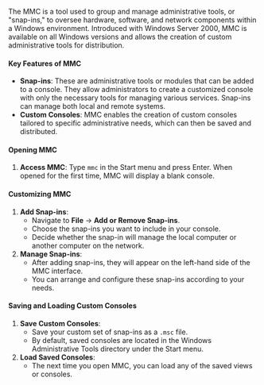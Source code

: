 The MMC is a tool used to group and manage administrative tools, or "snap-ins," to oversee hardware, software, and network components within a Windows environment. Introduced with Windows Server 2000, MMC is available on all Windows versions and allows the creation of custom administrative tools for distribution.

#### Key Features of MMC
- **Snap-ins**: These are administrative tools or modules that can be added to a console. They allow administrators to create a customized console with only the necessary tools for managing various services. Snap-ins can manage both local and remote systems.
- **Custom Consoles**: MMC enables the creation of custom consoles tailored to specific administrative needs, which can then be saved and distributed.
    

#### Opening MMC
1. **Access MMC**: Type `mmc` in the Start menu and press Enter. When opened for the first time, MMC will display a blank console.

#### Customizing MMC
1. **Add Snap-ins**:
    - Navigate to **File** → **Add or Remove Snap-ins**.
    - Choose the snap-ins you want to include in your console.
    - Decide whether the snap-in will manage the local computer or another computer on the network.
2. **Manage Snap-ins**:
    - After adding snap-ins, they will appear on the left-hand side of the MMC interface.
    - You can arrange and configure these snap-ins according to your needs.

#### Saving and Loading Custom Consoles
1. **Save Custom Consoles**:
    - Save your custom set of snap-ins as a `.msc` file.
    - By default, saved consoles are located in the Windows Administrative Tools directory under the Start menu.
2. **Load Saved Consoles**:
    - The next time you open MMC, you can load any of the saved views or consoles.